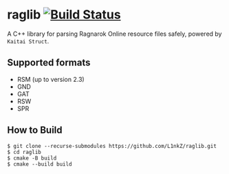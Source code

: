 # raglib [![Build Status](https://travis-ci.org/L1nkZ/raglib.svg?branch=master)](https://travis-ci.org/L1nkZ/raglib)

A C++ library for parsing Ragnarok Online resource files safely, powered by `Kaitai Struct`.

## Supported formats

* RSM (up to version 2.3)
* GND
* GAT
* RSW
* SPR

## How to Build

```
$ git clone --recurse-submodules https://github.com/L1nkZ/raglib.git
$ cd raglib
$ cmake -B build
$ cmake --build build
```
